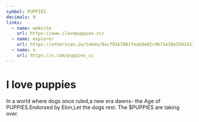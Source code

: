 ```yaml
---
symbol: PUPPIES
decimals: 9
links:
  - name: website
    url: https://www.ilovepuppies.cc/
  - name: explorer
    url: https://etherscan.io/token/0xcf91b70017eabde82c9671e30e5502d312ea6eb2
  - name: x
    url: https://x.com/puppies_cc
---
```


# I love puppies

In a world where dogs once ruled,a new era dawns- the Age of PUPPIES.Endorsed by Elon,Let the dogs rest. The $PUPPIES are taking over.
